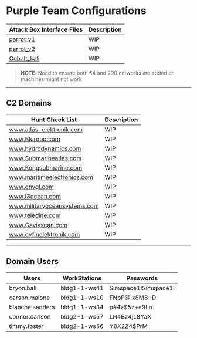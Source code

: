 # Purple Team Configurations


| Attack Box Interface Files                                    | Description |
|---------------------------------------------------------------|-------------|
| [parrot_v1](Resources/vm_config_files/interfaces-parrot-V1)   | WIP         |
| [parrot_v2](Resources/vm_config_files/interfaces-parrot-V2)   | WIP         |
| [Cobalt_kali](Resources/vm_config_files/interfaces-coablt-vm) | WIP         |

> **NOTE:** Need to ensure both 64 and 200 networks are added or machines might not work
---
## **C2 Domains** 

| Hunt Check List              | Description |
|------------------------------|-------------|
| www.atlas-elektronik.com     | WIP         |
| www.Blurobo.com              | WIP         |
| www.hydrodynamics.com        | WIP         |
| www.Submarineatlas.com       | WIP         |
| www.Kongsubmarine.com        | WIP         |
| www.maritimeelectronics.com  | WIP         |
| www.dnvgl.com                | WIP         |
| www.l3ocean.com              | WIP         |
| www.militaryoceansystems.com | WIP         |
| www.teledine.com             | WIP         |
| www.Gaviascan.com            | WIP         |
| www.dyfinelektronik.com      | WIP         |

---
## **Domain Users**

| Users           | WorkStations | Passwords            |
|-----------------|--------------|----------------------|
| bryon.ball      | bldg1-1-ws41 | Simspace1!Simspace1! |
| carson.malone   | bldg1-1-ws10 | FNpP@Ix8M8+D         |
| blanche.sanders | bldg1-1-ws34 | p#4z$5z+a9Ln         |
| connor.carlson  | bldg2-1-ws57 | LH4Bz4jL8YaX         |
| timmy.foster    | bldg2-1-ws56 | Y8$K2Z$4$PrM         |




